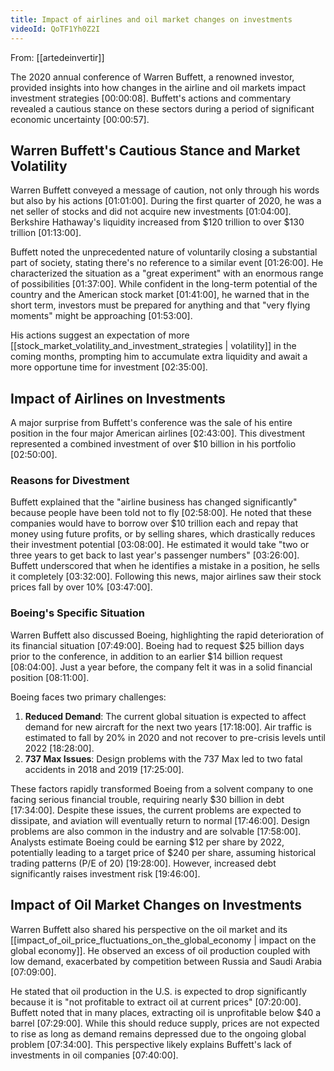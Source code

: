 ```yaml
---
title: Impact of airlines and oil market changes on investments
videoId: QoTF1Yh0Z2I
---
```


From: [[artedeinvertir]] <br/> 

The 2020 annual conference of Warren Buffett, a renowned investor, provided insights into how changes in the airline and oil markets impact investment strategies <a class="yt-timestamp" data-t="00:00:08">[00:00:08]</a>. Buffett's actions and commentary revealed a cautious stance on these sectors during a period of significant economic uncertainty <a class="yt-timestamp" data-t="00:00:57">[00:00:57]</a>.

## Warren Buffett's Cautious Stance and Market Volatility

Warren Buffett conveyed a message of caution, not only through his words but also by his actions <a class="yt-timestamp" data-t="01:01:00">[01:01:00]</a>. During the first quarter of 2020, he was a net seller of stocks and did not acquire new investments <a class="yt-timestamp" data-t="01:04:00">[01:04:00]</a>. Berkshire Hathaway's liquidity increased from $120 trillion to over $130 trillion <a class="yt-timestamp" data-t="01:13:00">[01:13:00]</a>.

Buffett noted the unprecedented nature of voluntarily closing a substantial part of society, stating there's no reference to a similar event <a class="yt-timestamp" data-t="01:26:00">[01:26:00]</a>. He characterized the situation as a "great experiment" with an enormous range of possibilities <a class="yt-timestamp" data-t="01:37:00">[01:37:00]</a>. While confident in the long-term potential of the country and the American stock market <a class="yt-timestamp" data-t="01:41:00">[01:41:00]</a>, he warned that in the short term, investors must be prepared for anything and that "very flying moments" might be approaching <a class="yt-timestamp" data-t="01:53:00">[01:53:00]</a>.

His actions suggest an expectation of more [[stock_market_volatility_and_investment_strategies | volatility]] in the coming months, prompting him to accumulate extra liquidity and await a more opportune time for investment <a class="yt-timestamp" data-t="02:35:00">[02:35:00]</a>.

## Impact of Airlines on Investments

A major surprise from Buffett's conference was the sale of his entire position in the four major American airlines <a class="yt-timestamp" data-t="02:43:00">[02:43:00]</a>. This divestment represented a combined investment of over $10 billion in his portfolio <a class="yt-timestamp" data-t="02:50:00">[02:50:00]</a>.

### Reasons for Divestment
Buffett explained that the "airline business has changed significantly" because people have been told not to fly <a class="yt-timestamp" data-t="02:58:00">[02:58:00]</a>. He noted that these companies would have to borrow over $10 trillion each and repay that money using future profits, or by selling shares, which drastically reduces their investment potential <a class="yt-timestamp" data-t="03:08:00">[03:08:00]</a>. He estimated it would take "two or three years to get back to last year's passenger numbers" <a class="yt-timestamp" data-t="03:26:00">[03:26:00]</a>. Buffett underscored that when he identifies a mistake in a position, he sells it completely <a class="yt-timestamp" data-t="03:32:00">[03:32:00]</a>. Following this news, major airlines saw their stock prices fall by over 10% <a class="yt-timestamp" data-t="03:47:00">[03:47:00]</a>.

### Boeing's Specific Situation
Warren Buffett also discussed Boeing, highlighting the rapid deterioration of its financial situation <a class="yt-timestamp" data-t="07:49:00">[07:49:00]</a>. Boeing had to request $25 billion days prior to the conference, in addition to an earlier $14 billion request <a class="yt-timestamp" data-t="08:04:00">[08:04:00]</a>. Just a year before, the company felt it was in a solid financial position <a class="yt-timestamp" data-t="08:11:00">[08:11:00]</a>.

Boeing faces two primary challenges:
1.  **Reduced Demand**: The current global situation is expected to affect demand for new aircraft for the next two years <a class="yt-timestamp" data-t="17:18:00">[17:18:00]</a>. Air traffic is estimated to fall by 20% in 2020 and not recover to pre-crisis levels until 2022 <a class="yt-timestamp" data-t="18:28:00">[18:28:00]</a>.
2.  **737 Max Issues**: Design problems with the 737 Max led to two fatal accidents in 2018 and 2019 <a class="yt-timestamp" data-t="17:25:00">[17:25:00]</a>.

These factors rapidly transformed Boeing from a solvent company to one facing serious financial trouble, requiring nearly $30 billion in debt <a class="yt-timestamp" data-t="17:34:00">[17:34:00]</a>. Despite these issues, the current problems are expected to dissipate, and aviation will eventually return to normal <a class="yt-timestamp" data-t="17:46:00">[17:46:00]</a>. Design problems are also common in the industry and are solvable <a class="yt-timestamp" data-t="17:58:00">[17:58:00]</a>. Analysts estimate Boeing could be earning $12 per share by 2022, potentially leading to a target price of $240 per share, assuming historical trading patterns (P/E of 20) <a class="yt-timestamp" data-t="19:28:00">[19:28:00]</a>. However, increased debt significantly raises investment risk <a class="yt-timestamp" data-t="19:46:00">[19:46:00]</a>.

## Impact of Oil Market Changes on Investments

Warren Buffett also shared his perspective on the oil market and its [[impact_of_oil_price_fluctuations_on_the_global_economy | impact on the global economy]]. He observed an excess of oil production coupled with low demand, exacerbated by competition between Russia and Saudi Arabia <a class="yt-timestamp" data-t="07:09:00">[07:09:00]</a>.

He stated that oil production in the U.S. is expected to drop significantly because it is "not profitable to extract oil at current prices" <a class="yt-timestamp" data-t="07:20:00">[07:20:00]</a>. Buffett noted that in many places, extracting oil is unprofitable below $40 a barrel <a class="yt-timestamp" data-t="07:29:00">[07:29:00]</a>. While this should reduce supply, prices are not expected to rise as long as demand remains depressed due to the ongoing global problem <a class="yt-timestamp" data-t="07:34:00">[07:34:00]</a>. This perspective likely explains Buffett's lack of investments in oil companies <a class="yt-timestamp" data-t="07:40:00">[07:40:00]</a>.